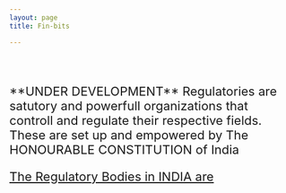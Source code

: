 ```yaml
---
layout: page
title: Fin-bits

---
```

<style>
  body{
    background-image: url("https://i.postimg.cc/gJmfj4Kr/lum3n-RBu-Q2-PK-L8-unsplash-1.jpg");
  }
  </style>
<span style="font-size:22px;">
<br/><br/>
**UNDER DEVELOPMENT**
Regulatories are satutory and powerfull organizations that controll and regulate their respective fields. These are set up and empowered by The HONOURABLE CONSTITUTION of India
  <br/>

 [The Regulatory Bodies in INDIA are](/fortheloveofnifty/snip-bits/_Regulatories/Regulatories.html)

 
 
